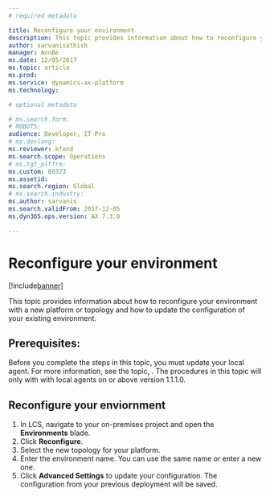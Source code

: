 ```yaml
---
# required metadata

title: Reconfigure your environment
description: This topic provides information about how to reconfigure your environment. 
author: sarvanisathish
manager: AnnBe
ms.date: 12/05/2017
ms.topic: article
ms.prod: 
ms.service: dynamics-ax-platform
ms.technology: 

# optional metadata

# ms.search.form: 
# ROBOTS: 
audience: Developer, IT Pro
# ms.devlang: 
ms.reviewer: kfend
ms.search.scope: Operations
# ms.tgt_pltfrm: 
ms.custom: 60373
ms.assetid: 
ms.search.region: Global
# ms.search.industry: 
ms.author: sarvanis
ms.search.validFrom: 2017-12-05
ms.dyn365.ops.version: AX 7.3.0

---
```

# Reconfigure your environment

[!include[banner](../includes/banner.md)]


This topic provides information about how to reconfigure your environment with a new platform or topology and how to update the configuration of your existing environment.  


## Prerequisites: 
Before you complete the steps in this topic, you must update your local agent. For more information, see the topic, . The procedures in this topic will only with with local agents on or above version 1.1.1.0. 


 
## Reconfigure your enviornment

1. In LCS, navigate to your on-premises project and open the **Environments** blade. 
2. Click **Reconfigure**.
3. Select the new topology for your platform. 
4. Enter the environment name. You can use the same name or enter a new one. 
5. Click **Advanced Settings** to update your configuration. The configuration from your previous deployment will be saved. 



